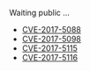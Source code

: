 
Waiting public ...
- [CVE-2017-5088](https://crbug.com/729991)
- [CVE-2017-5098](https://crbug.com/740803)
- [CVE-2017-5115](https://crbug.com/744584)
- [CVE-2017-5116](https://crbug.com/759624)
